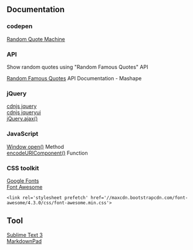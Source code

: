 ## Documentation

### codepen

[Random Quote Machine](http://codepen.io/hezag/pen/ZGxOLX/)

### API

Show random quotes using "Random Famous Quotes" API

[Random Famous Quotes](https://market.mashape.com/andruxnet/random-famous-quotes) API Documentation - Mashape

### jQuery

[cdnjs jquery](https://cdnjs.com/libraries/jquery/)  
[cdnjs jqueryui](https://cdnjs.com/libraries/jqueryui)  
[jQuery.ajax()](http://api.jquery.com/jquery.ajax/)  

### JavaScript

[Window open()](http://www.w3schools.com/jsref/met_win_open.asp) Method  
[encodeURIComponent()](http://www.w3schools.com/jsref/jsref_encodeuricomponent.asp) Function

### CSS toolkit

[Google Fonts](https://fonts.google.com/)  
[Font Awesome](http://fontawesome.io/)  

```
<link rel='stylesheet prefetch' href='//maxcdn.bootstrapcdn.com/font-awesome/4.3.0/css/font-awesome.min.css'>
```

## Tool

[Sublime Text 3 ](https://www.sublimetext.com/3)  
[MarkdownPad](http://markdownpad.com/download.html) 